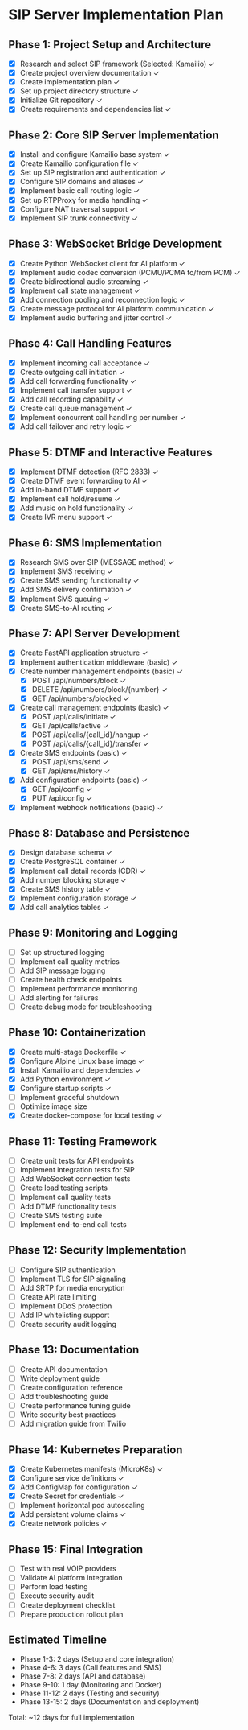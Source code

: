 # SIP Server Implementation Plan

## Phase 1: Project Setup and Architecture
- [x] Research and select SIP framework (Selected: Kamailio) ✓
- [x] Create project overview documentation ✓
- [x] Create implementation plan ✓
- [x] Set up project directory structure ✓
- [x] Initialize Git repository ✓
- [x] Create requirements and dependencies list ✓

## Phase 2: Core SIP Server Implementation
- [x] Install and configure Kamailio base system ✓
- [x] Create Kamailio configuration file ✓
- [x] Set up SIP registration and authentication ✓
- [x] Configure SIP domains and aliases ✓
- [x] Implement basic call routing logic ✓
- [x] Set up RTPProxy for media handling ✓
- [x] Configure NAT traversal support ✓
- [x] Implement SIP trunk connectivity ✓

## Phase 3: WebSocket Bridge Development
- [x] Create Python WebSocket client for AI platform ✓
- [x] Implement audio codec conversion (PCMU/PCMA to/from PCM) ✓
- [x] Create bidirectional audio streaming ✓
- [x] Implement call state management ✓
- [x] Add connection pooling and reconnection logic ✓
- [x] Create message protocol for AI platform communication ✓
- [x] Implement audio buffering and jitter control ✓

## Phase 4: Call Handling Features
- [x] Implement incoming call acceptance ✓
- [x] Create outgoing call initiation ✓
- [x] Add call forwarding functionality ✓
- [x] Implement call transfer support ✓
- [x] Add call recording capability ✓
- [x] Create call queue management ✓
- [x] Implement concurrent call handling per number ✓
- [x] Add call failover and retry logic ✓

## Phase 5: DTMF and Interactive Features
- [x] Implement DTMF detection (RFC 2833) ✓
- [x] Create DTMF event forwarding to AI ✓
- [x] Add in-band DTMF support ✓
- [x] Implement call hold/resume ✓
- [x] Add music on hold functionality ✓
- [x] Create IVR menu support ✓

## Phase 6: SMS Implementation
- [x] Research SMS over SIP (MESSAGE method) ✓
- [x] Implement SMS receiving ✓
- [x] Create SMS sending functionality ✓
- [x] Add SMS delivery confirmation ✓
- [x] Implement SMS queuing ✓
- [x] Create SMS-to-AI routing ✓

## Phase 7: API Server Development
- [x] Create FastAPI application structure ✓
- [x] Implement authentication middleware (basic) ✓
- [x] Create number management endpoints (basic) ✓
  - [x] POST /api/numbers/block ✓
  - [x] DELETE /api/numbers/block/{number} ✓
  - [x] GET /api/numbers/blocked ✓
- [x] Create call management endpoints (basic) ✓
  - [x] POST /api/calls/initiate ✓
  - [x] GET /api/calls/active ✓
  - [x] POST /api/calls/{call_id}/hangup ✓
  - [x] POST /api/calls/{call_id}/transfer ✓
- [x] Create SMS endpoints (basic) ✓
  - [x] POST /api/sms/send ✓
  - [x] GET /api/sms/history ✓
- [x] Add configuration endpoints (basic) ✓
  - [x] GET /api/config ✓
  - [x] PUT /api/config ✓
- [x] Implement webhook notifications (basic) ✓

## Phase 8: Database and Persistence
- [x] Design database schema ✓
- [x] Create PostgreSQL container ✓
- [x] Implement call detail records (CDR) ✓
- [x] Add number blocking storage ✓
- [x] Create SMS history table ✓
- [x] Implement configuration storage ✓
- [x] Add call analytics tables ✓

## Phase 9: Monitoring and Logging
- [ ] Set up structured logging
- [ ] Implement call quality metrics
- [ ] Add SIP message logging
- [ ] Create health check endpoints
- [ ] Implement performance monitoring
- [ ] Add alerting for failures
- [ ] Create debug mode for troubleshooting

## Phase 10: Containerization
- [x] Create multi-stage Dockerfile ✓
- [x] Configure Alpine Linux base image ✓
- [x] Install Kamailio and dependencies ✓
- [x] Add Python environment ✓
- [x] Configure startup scripts ✓
- [ ] Implement graceful shutdown
- [ ] Optimize image size
- [x] Create docker-compose for local testing ✓

## Phase 11: Testing Framework
- [ ] Create unit tests for API endpoints
- [ ] Implement integration tests for SIP
- [ ] Add WebSocket connection tests
- [ ] Create load testing scripts
- [ ] Implement call quality tests
- [ ] Add DTMF functionality tests
- [ ] Create SMS testing suite
- [ ] Implement end-to-end call tests

## Phase 12: Security Implementation
- [ ] Configure SIP authentication
- [ ] Implement TLS for SIP signaling
- [ ] Add SRTP for media encryption
- [ ] Create API rate limiting
- [ ] Implement DDoS protection
- [ ] Add IP whitelisting support
- [ ] Create security audit logging

## Phase 13: Documentation
- [ ] Create API documentation
- [ ] Write deployment guide
- [ ] Create configuration reference
- [ ] Add troubleshooting guide
- [ ] Create performance tuning guide
- [ ] Write security best practices
- [ ] Add migration guide from Twilio

## Phase 14: Kubernetes Preparation
- [x] Create Kubernetes manifests (MicroK8s) ✓
- [x] Configure service definitions ✓
- [x] Add ConfigMap for configuration ✓
- [x] Create Secret for credentials ✓
- [ ] Implement horizontal pod autoscaling
- [x] Add persistent volume claims ✓
- [x] Create network policies ✓

## Phase 15: Final Integration
- [ ] Test with real VOIP providers
- [ ] Validate AI platform integration
- [ ] Perform load testing
- [ ] Execute security audit
- [ ] Create deployment checklist
- [ ] Prepare production rollout plan

## Estimated Timeline
- Phase 1-3: 2 days (Setup and core integration)
- Phase 4-6: 3 days (Call features and SMS)
- Phase 7-8: 2 days (API and database)
- Phase 9-10: 1 day (Monitoring and Docker)
- Phase 11-12: 2 days (Testing and security)
- Phase 13-15: 2 days (Documentation and deployment)

Total: ~12 days for full implementation